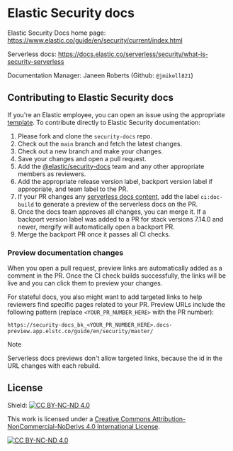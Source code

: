 # Elastic Security docs

Elastic Security Docs home page: https://www.elastic.co/guide/en/security/current/index.html

Serverless docs: https://docs.elastic.co/serverless/security/what-is-security-serverless

Documentation Manager: Janeen Roberts (Github: `@jmikell821`)


## Contributing to Elastic Security docs

If you're an Elastic employee, you can open an issue using the appropriate [template](https://github.com/elastic/security-docs/issues/new/choose). To contribute directly to Elastic Security documentation:

1. Please fork and clone the `security-docs` repo. 
1. Check out the `main` branch and fetch the latest changes. 
1. Check out a new branch and make your changes. 
1. Save your changes and open a pull request. 
1. Add the [@elastic/security-docs](https://github.com/orgs/elastic/teams/security-docs) team and any other appropriate members as reviewers. 
1. Add the appropriate release version label, backport version label if appropriate, and team label to the PR. 
1. If your PR changes any [serverless docs content](https://github.com/elastic/security-docs/tree/main/docs/serverless), add the label `ci:doc-build` to generate a preview of the serverless docs on the PR.
1. Once the docs team approves all changes, you can merge it. If a backport version label was added to a PR for stack versions 7.14.0 and newer, mergify will automatically open a backport PR. 
1. Merge the backport PR once it passes all CI checks. 

### Preview documentation changes

When you open a pull request, preview links are automatically added as a comment in the PR. Once the CI check builds successfully, the links will be live and you can click them to preview your changes.

For stateful docs, you also might want to add targeted links to help reviewers find specific pages related to your PR. Preview URLs include the following pattern (replace `<YOUR_PR_NUMBER_HERE>` with the PR number):

```
https://security-docs_bk_<YOUR_PR_NUMBER_HERE>.docs-preview.app.elstc.co/guide/en/security/master/
```

> [!NOTE]
> Serverless docs previews don't allow targeted links, because the id in the URL changes with each rebuild.

## License

Shield: [![CC BY-NC-ND 4.0][cc-by-nc-nd-shield]][cc-by-nc-nd]

This work is licensed under a
[Creative Commons Attribution-NonCommercial-NoDerivs 4.0 International License][cc-by-nc-nd].

[![CC BY-NC-ND 4.0][cc-by-nc-nd-image]][cc-by-nc-nd]

[cc-by-nc-nd]: http://creativecommons.org/licenses/by-nc-nd/4.0/
[cc-by-nc-nd-image]: https://licensebuttons.net/l/by-nc-nd/4.0/88x31.png
[cc-by-nc-nd-shield]: https://img.shields.io/badge/License-CC%20BY--NC--ND%204.0-lightgrey.svg